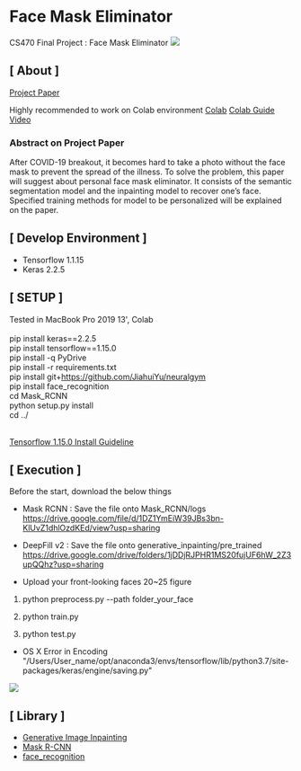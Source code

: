 # Face Mask Eliminator
CS470 Final Project : Face Mask Eliminator
<img class="fit-picture"
     src="https://github.com/hmc0105/face_mask_eliminator/blob/master/mode.png"
     >

## [ About ]
<a href="https://drive.google.com/file/d/1BhTdI1iVxx1nCMz4IHTGdTHiwT73w_tq/view?usp=sharing">Project Paper</a>

Highly recommended to work on Colab environment
<a href="https://colab.research.google.com/drive/1w7Md6DVNH9izUUBWfn-_L5OWoL8KrnXj?usp=sharing">Colab</a>
<a href="https://www.youtube.com/watch?v=X4KrHy1tkTY&t=2s">Colab Guide Video</a>

### Abstract on Project Paper
After COVID-19 breakout, it becomes hard to take a photo without the face mask to prevent the spread of the illness. 
To solve the problem, this paper will suggest about personal face mask eliminator. 
It consists of the semantic segmentation model and the inpainting model to recover one’s face. 
Specified training methods for model to be personalized will be explained on the paper.

## [ Develop Environment ]
- Tensorflow 1.1.15
- Keras 2.2.5


## [ SETUP ]
Tested in MacBook Pro 2019 13', Colab<br>
<br>
pip install keras==2.2.5<br>
pip install tensorflow==1.15.0<br>
pip install -q PyDrive<br>
pip install -r requirements.txt<br>
pip install git+https://github.com/JiahuiYu/neuralgym<br>
pip install face_recognition<br>
cd Mask_RCNN<br>
python setup.py install<br>
cd ../<br>

<br>
<a href="https://beausty23.tistory.com/59">Tensorflow 1.15.0 Install Guideline</a>

## [ Execution ]
Before the start, download the below things

* Mask RCNN : Save the file onto Mask_RCNN/logs
<a href="https://drive.google.com/file/d/1DZ1YmEiW39JBs3bn-KlUvZ1dhlOzdKEd/view?usp=sharing">https://drive.google.com/file/d/1DZ1YmEiW39JBs3bn-KlUvZ1dhlOzdKEd/view?usp=sharing</a>


* DeepFill v2 : Save the file onto generative_inpainting/pre_trained
<a href="https://drive.google.com/drive/folders/1jDDjRJPHR1MS20fujUF6hW_2Z3upQQhz?usp=sharing">https://drive.google.com/drive/folders/1jDDjRJPHR1MS20fujUF6hW_2Z3upQQhz?usp=sharing</a>

* Upload your front-looking faces 20~25 figure

1. python preprocess.py --path folder_your_face

2. python train.py

3. python test.py

* OS X Error in Encoding 
"/Users/User_name/opt/anaconda3/envs/tensorflow/lib/python3.7/site-packages/keras/engine/saving.py"

<img class="encoding_error"
     src="https://github.com/hmc0105/face_mask_eliminator/blob/master/encoding_error.png"
     >

## [ Library ]
- [Generative Image Inpainting](https://github.com/JiahuiYu/generative_inpainting)
- [Mask R-CNN](https://github.com/matterport/Mask_RCNN)
- [face_recognition](https://github.com/ageitgey/face_recognition)